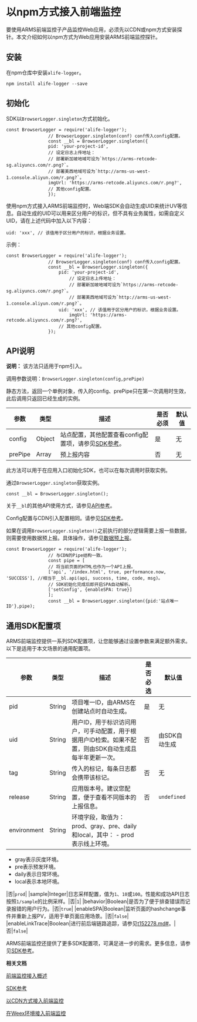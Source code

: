 # 以npm方式接入前端监控

要使用ARMS前端监控子产品监控Web应用，必须先以CDN或npm方式安装探针。本文介绍如何以npm方式为Web应用安装ARMS前端监控探针。

## 安装

在npm仓库中安装`alife-logger`。

```
npm install alife-logger --save
```

## 初始化

SDK以`BrowserLogger.singleton`方式初始化。

```
const BrowserLogger = require('alife-logger');
                // BrowserLogger.singleton(conf) conf传入config配置。
                const __bl = BrowserLogger.singleton({
                pid: 'your-project-id',
                // 设定日志上传地址：
                // 部署新加坡地域可设为`https://arms-retcode-sg.aliyuncs.com/r.png?`。
                // 部署美西地域可设为`http://arms-us-west-1.console.aliyun.com/r.png?`。
                imgUrl: 'https://arms-retcode.aliyuncs.com/r.png?', 
                // 其他config配置。
                });
```

使用npm方式接入ARMS前端监控时，Web端SDK会自动生成UID来统计UV等信息。自动生成的UID可以用来区分用户的标识，但不具有业务属性，如需自定义UID，请在上述代码中加入以下内容：

```
uid: 'xxx', // 该值用于区分用户的标识，根据业务设置。
```

示例：

```
const BrowserLogger = require('alife-logger');
                // BrowserLogger.singleton(conf) conf传入config配置。
                const __bl = BrowserLogger.singleton({
                    pid: 'your-project-id',
                        // 设定日志上传地址：
                        // 部署新加坡地域可设为`https://arms-retcode-sg.aliyuncs.com/r.png?`。
                        // 部署美西地域可设为`http://arms-us-west-1.console.aliyun.com/r.png?`。
                    uid: 'xxx', // 该值用于区分用户的标识，根据业务设置。
                        imgUrl: 'https://arms-retcode.aliyuncs.com/r.png?', 
                    // 其他config配置。
                });
```

## API说明



**说明：** 该方法只适用于npm引入。

调用参数说明：`BrowserLogger.singleton(config,prePipe)`

静态方法，返回一个单例对象，传入的config、prePipe只在第一次调用时生效，此后调用只返回已经生成的实例。

|参数|类型|描述|是否必须|默认值|
|--|--|--|----|---|
|config|Object|站点配置，其他配置查看config配置项，请参见[SDK参考](/intl.zh-CN/前端监控/SDK参考.md)。|是|无|
|prePipe|Array|预上报内容|否|无|

此方法可以用于在应用入口初始化SDK，也可以在每次调用时获取实例。

通过`BrowserLogger.singleton`获取实例。

```
const __bl = BrowserLogger.singleton();
```

关于`__bl`的其他API使用方式，请参见[API参考](/intl.zh-CN/前端监控/API参考.md)。

Config配置与CDN引入配置相同。请参见[SDK参考](/intl.zh-CN/前端监控/SDK参考.md)。

如果在调用`BrowserLogger.singleton()`之前执行的部分逻辑需要上报一些数据，则需要使用数据预上报。具体操作，请参见[数据预上报](/intl.zh-CN/前端监控/前端监控特殊使用场景/数据预上报.md)。

```
const BrowserLogger = require('alife-logger');
                // 与CDN的Pipe结构一致。
                const pipe = [
                // 将当前页面的HTML也作为一个API上报。
                ['api', '/index.html', true, performance.now, 'SUCCESS'], //相当于__bl.api(api, success, time, code, msg)。
                // SDK初始化完成后即开启SPA自动解析。
                ['setConfig', {enableSPA: true}]
                ];
                const __bl = BrowserLogger.singleton({pid:'站点唯一ID'},pipe);
```

## 通用SDK配置项

ARMS前端监控提供一系列SDK配置项，让您能够通过设置参数来满足额外需求。以下是适用于本文场景的通用配置项。

|参数|类型|描述|是否必选|默认值|
|--|--|--|----|---|
|pid|String|项目唯一ID，由ARMS在创建站点时自动生成。|是|无|
|uid|String|用户ID，用于标识访问用户，可手动配置，用于根据用户ID检索。如果不配置，则由SDK自动生成且每半年更新一次。|否|由SDK自动生成|
|tag|String|传入的标记，每条日志都会携带该标记。|否|无|
|release|String|应用版本号。建议您配置，便于查看不同版本的上报信息。|否|`undefined`|
|environment|String|环境字段，取值为：prod、gray、pre、daily和local，其中： -   prod表示线上环境。
-   gray表示灰度环境。
-   pre表示预发环境。
-   daily表示日常环境。
-   local表示本地环境。

|否|`prod`|
|sample|Integer|日志采样配置，值为`1`、`10`或`100`。性能和成功API日志按照`1/sample`的比例采样。|否|`1`|
|behavior|Boolean|是否为了便于排查错误而记录报错的用户行为。|否|`true`|
|enableSPA|Boolean|监听页面的hashchange事件并重新上报PV，适用于单页面应用场景。|否|`false`|
|enableLinkTrace|Boolean|进行前后端链路追踪，请参见[t152278.md\#](/intl.zh-CN/前端监控/使用教程/使用前后端链路追踪诊断API错误原因.md)。|否|`false`|

ARMS前端监控还提供了更多SDK配置项，可满足进一步的需求。更多信息，请参见[SDK参考](/intl.zh-CN/前端监控/SDK参考.md)。

**相关文档**  


[前端监控接入概述](/intl.zh-CN/前端监控/接入前端监控/前端监控接入概述.md)

[SDK参考](/intl.zh-CN/前端监控/SDK参考.md)

[以CDN方式接入前端监控](/intl.zh-CN/前端监控/接入前端监控/Web场景/以CDN方式接入前端监控.md)

[在Weex环境接入前端监控](/intl.zh-CN/前端监控/接入前端监控/Weex场景/在Weex环境接入前端监控.md)

